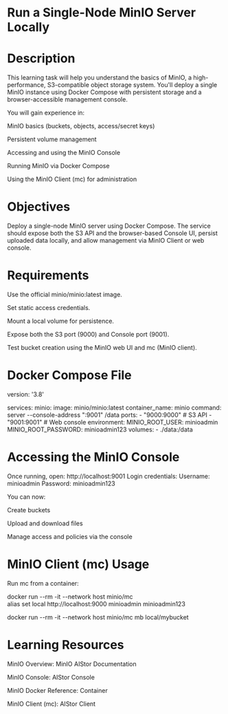Run a Single-Node MinIO Server Locally
=================================================

Description
=============
This learning task will help you understand the basics of MinIO, a high-performance, S3-compatible object storage system. You'll deploy a single MinIO instance using Docker Compose with persistent storage and a browser-accessible management console.

You will gain experience in:

MinIO basics (buckets, objects, access/secret keys)

Persistent volume management

Accessing and using the MinIO Console

Running MinIO via Docker Compose

Using the MinIO Client (mc) for administration

Objectives
=======================
Deploy a single-node MinIO server using Docker Compose. The service should expose both the S3 API and the browser-based Console UI, persist uploaded data locally, and allow management via MinIO Client or web console.

Requirements
=======================
Use the official minio/minio:latest image.

Set static access credentials.

Mount a local volume for persistence.

Expose both the S3 port (9000) and Console port (9001).

Test bucket creation using the MinIO web UI and mc (MinIO client).

Docker Compose File
===================================
version: '3.8'

services:
  minio:
    image: minio/minio:latest
    container_name: minio
    command: server --console-address ":9001" /data
    ports:
      - "9000:9000"   # S3 API
      - "9001:9001"   # Web console
    environment:
      MINIO_ROOT_USER: minioadmin
      MINIO_ROOT_PASSWORD: minioadmin123
    volumes:
      - ./data:/data


Accessing the MinIO Console
===================================
Once running, open:
http://localhost:9001
Login credentials:
Username: minioadmin
Password: minioadmin123

You can now:

Create buckets

Upload and download files

Manage access and policies via the console

MinIO Client (mc) Usage
========================================
Run mc from a container:

docker run --rm -it --network host minio/mc \
  alias set local http://localhost:9000 minioadmin minioadmin123

docker run --rm -it --network host minio/mc mb local/mybucket


Learning Resources
==============================================
MinIO Overview: MinIO AIStor Documentation 

MinIO Console: AIStor Console 

MinIO Docker Reference: Container 

MinIO Client (mc): AIStor Client 
